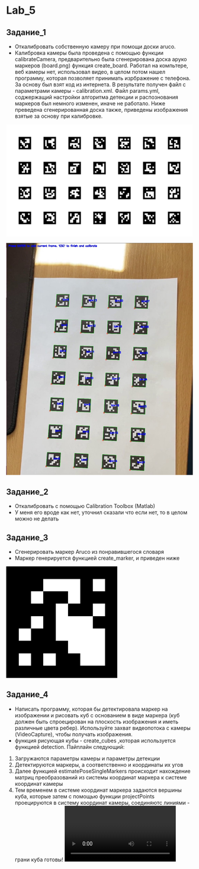 # Lab_5
## Задание_1
* Откалибровать собственную камеру при помощи доски aruco.
* Калибровка камеры была проведена с помощью функции calibrateCamera, предварительно была сгенерирована доска аруко маркеров (board.png) функция create_board.
Работал на компьтере, веб камеры нет, использовал видео, в целом потом нашел программу, которая позволяет принимать изрбражение с телефона.
За основу был взят код из интернета. В результате получен файл с параметрами камеры - calibration.xml. Файл params.yml, соджержащий настройки алгоритма детекции и распознования маркеров был немного изменен, иначе не работало.
Ниже преведена сгенерированная доска также, приведены изображения взятые за основу при калибровке.


![1](img/board.png "1")

![2](img/part_1.jpg "2")

## Задание_2 

* Откалибровать с помощью Calibration Toolbox (Matlab)
* У меня его вроде как нет, уточнил сказали что если нет, то в целом можно не делать 

## Задание_3

* Сгенерировать маркер Aruco из понравившегося словаря
* Маркер генерируется функцией create_marker,  и приведен ниже

![3](img/marker.png "3")

## Задание_4

* Написать программу, которая бы детектировала маркер на изображении и рисовать куб с основанием в виде маркера (куб должен быть спроецирован на плоскость изображения и иметь различные цвета ребер). Используйте захват видеопотока с камеры (VideoCapture), чтобы получать изображения.
* функция рисующая кубы - create_cubes ,которая используется функцией detection. Пайплайн следующий:
1. Загружаются параметры камеры и параметры детекции
2. Детектируются маркеры, а соответственно и координаты их угов
3. Далее функцией estimatePoseSingleMarkers происходит нахождение матриц преобразований из системы координат маркера к системе координат камеры
4. Тем временем в системе координат маркера задаются вершины куба, которые затем с помощью функции projectPoints проецируются в систему координат камеры, соединяютс линиями - грани куба готовы!
<video>img/Untilted</video>
